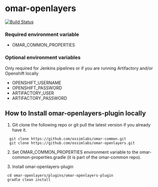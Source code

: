 # omar-openlayers

[![Build Status](https://jenkins.radiantbluecloud.com/buildStatus/icon?job=omar-openlayers-dev)]()

### Required environment variable
- OMAR_COMMON_PROPERTIES

### Optional environment variables
Only required for Jenkins pipelines or if you are running Artifactory and/or Openshift locally

- OPENSHIFT_USERNAME
- OPENSHIFT_PASSWORD
- ARTIFACTORY_USER
- ARTIFACTORY_PASSWORD

## How to Install omar-openlayers-plugin locally

1. Git clone the following repo or git pull the latest version if you already have it.
```
  git clone https://github.com/ossimlabs/omar-common.git
  git clone https://github.com/ossimlabs/omar-openlayers.git
```

2. Set OMAR_COMMON_PROPERTIES environment variable to the omar-common-properties.gradle (it is part of the omar-common repo).

3. Install omar-openlayers-plugin
```
 cd omar-openlayers/plugins/omar-openlayers-plugin
 gradle clean install
```
